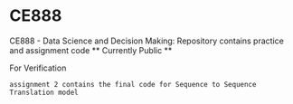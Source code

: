 # CE888
CE888 - Data Science and Decision Making: Repository contains practice and assignment code
** Currently Public **


For Verification

```
assignment 2 contains the final code for Sequence to Sequence Translation model
